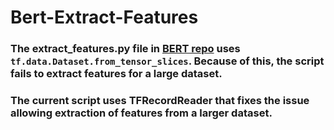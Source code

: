 # Bert-Extract-Features

### The extract_features.py file in [BERT repo](https://github.com/google-research/bert) uses `tf.data.Dataset.from_tensor_slices`. Because of this, the script fails to extract features for a large dataset.
### The current script uses TFRecordReader that fixes the issue allowing extraction of features from a larger dataset.





